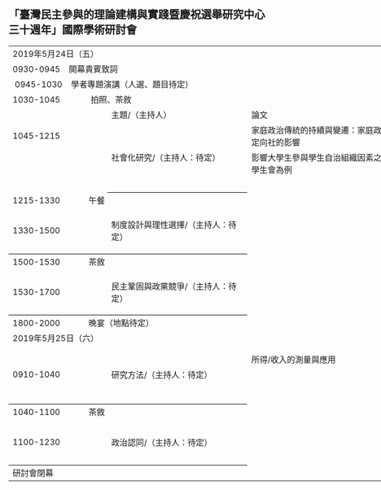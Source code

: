 ## 「臺灣民主參與的理論建構與實踐暨慶祝選舉研究中心三十週年」國際學術研討會


<table border=0 cellpadding=0 cellspacing=0 width=1102 style='border-collapse:
 collapse;table-layout:fixed;width:1102pt'>
 <col width=144 style='mso-width-source:userset;mso-width-alt:6144;width:144pt'>
 <col width=213 style='mso-width-source:userset;mso-width-alt:9088;width:173pt'>
 <col width=384 style='mso-width-source:userset;mso-width-alt:16384;width:384pt'>
 <col width=278 style='mso-width-source:userset;mso-width-alt:11861;width:278pt'>
 <col width=83 style='mso-width-source:userset;mso-width-alt:3541;width:123pt'>
 <tr height=16 style='mso-height-source:userset;height:16.0pt'>
  <td colspan=5 height=16 class=xl70 width=1102 style='border-right:1.0pt solid black;
  height:16.0pt;width:1102pt'><font class="font6">2019</font><font class="font5">年</font><font
  class="font6">5</font><font class="font5">月</font><font class="font6">24</font><font
  class="font5">日（五）</font></td>
 </tr>
 <tr height=17 style='height:17.0pt'>
  <td colspan=5 height=17 class=xl77 width=1102 style='border-right:1.0pt solid black;
  height:17.0pt;width:1102pt'><span lang=EN-US>0930-0945<span
  style='mso-spacerun:yes'>&nbsp;&nbsp;&nbsp; </span><font class="font5">開幕貴賓致詞</font></span></td>
 </tr>
 <tr height=17 style='height:17.0pt'>
  <td colspan=5 height=17 class=xl77 width=1102 style='border-right:1.0pt solid black;
  height:17.0pt;width:1102pt'><span lang=EN-US><span
  style='mso-spacerun:yes'>&nbsp;</span>0945-1030<span
  style='mso-spacerun:yes'>&nbsp;&nbsp;&nbsp; </span><font class="font5">學者專題演講（人選、題目待定）</font></span></td>
 </tr>
 <tr height=17 style='height:17.0pt'>
  <td colspan=5 height=17 class=xl77 width=1102 style='border-right:1.0pt solid black;
  height:17.0pt;width:1102pt'><span lang=EN-US>1030-1045<span
  style='mso-spacerun:yes'>&nbsp;&nbsp;&nbsp;&nbsp;&nbsp;&nbsp;&nbsp;&nbsp;&nbsp;&nbsp;&nbsp;&nbsp;&nbsp;
  </span><font class="font5">拍照、茶敘</font></span></td>
 </tr>
 <tr height=17 style='height:17.0pt'>
  <td height=17 class=xl65 width=144 style='height:17.0pt;width:144pt'><span
  lang=EN-US>　</span></td>
  <td class=xl66 width=213 style='width:173pt'>主題<font class="font6">/</font><font
  class="font5">（主持人）</font></td>
  <td class=xl66 width=384 style='width:384pt'>論文</td>
  <td class=xl66 width=278 style='width:278pt'>發表人</td>
  <td class=xl66 width=83 style='width:123pt'>評論人</td>
 </tr>
 <tr height=16 style='height:16.0pt'>
  <td height=16 class=xl67 width=144 style='height:16.0pt;width:144pt'><span
  lang=EN-US>1045-1215</span></td>
  <td rowspan=3 class=xl73 width=213 style='border-bottom:1.0pt solid black;
  border-top:none;width:213pt'>社會化研究<font class="font6">/</font><font
  class="font5">（主持人：待定）</font></td>
  <td class=xl69 width=384 style='width:384pt'>家庭政治傳統的持續與變遷：家庭政治性與親子關係對大學生政治定向社的影響
</td>
  <td class=xl69 width=278 style='width:278pt'>陳陸輝（政治大學選舉研究中心研究員暨政治系教授）、
楊貴（政治大學政治學系博士生）</td>
  <td class=xl69 width=83 style='width:83pt'>待定</td>
 </tr>
 <tr height=16 style='height:16.0pt'>
  <td height=16 class=xl67 width=144 style='height:16.0pt;width:144pt'>　</td>
  <td class=xl69 width=384 style='width:384pt'>影響大學生參與學生自治組織因素之探討—以國立臺北大學日間部學生會為例</td>
  <td class=xl69 width=278 style='width:278pt'>謝忠賢、張繼中、郭倢如、王騰緯、黃善羚、劉嘉薇（國立臺北大學公共行政暨政策學系）</td>
  <td class=xl69 width=83 style='width:83pt'>待定</td>
 </tr>
 <tr height=17 style='height:17.0pt'>
  <td height=17 class=xl68 width=144 style='height:17.0pt;width:144pt'>　</td>
  <td class=xl66 width=384 style='width:384pt'>　</td>
  <td class=xl66 width=278 style='width:278pt'>陳光輝</td>
  <td class=xl66 width=83 style='width:83pt'>待定</td>
 </tr>
 <tr height=17 style='height:17.0pt'>
  <td colspan=5 height=17 class=xl77 width=1102 style='border-right:1.0pt solid black;
  height:17.0pt;width:1102pt'><span lang=EN-US>1215-1330<span
  style='mso-spacerun:yes'>&nbsp;&nbsp;&nbsp;&nbsp;&nbsp;&nbsp;&nbsp;&nbsp;&nbsp;&nbsp;&nbsp;&nbsp;
  </span><font class="font5">午餐</font></span></td>
 </tr>
 <tr height=16 style='height:16.0pt'>
  <td rowspan=3 height=49 class=xl76 width=144 style='border-bottom:1.0pt solid black;
  height:49.0pt;border-top:none;width:144pt'><span lang=EN-US>1330-1500</span></td>
  <td rowspan=3 class=xl73 width=213 style='border-bottom:1.0pt solid black;
  border-top:none;width:213pt'>制度設計與理性選擇<font class="font6">/</font><font
  class="font5">（主持人：待定）</font></td>
  <td class=xl69 width=384 style='width:384pt'>　</td>
  <td class=xl69 width=278 style='width:278pt'>蔡佳泓<font class="font6">（政治大學選舉研究中心）</font></td>
  <td class=xl69 width=83 style='width:83pt'>待定</td>
 </tr>
 <tr height=16 style='height:16.0pt'>
  <td height=16 class=xl69 width=384 style='height:16.0pt;width:384pt'>　</td>
  <td class=xl69 width=278 style='width:278pt'>俞振華<font class="font6">（政治大學選研中心）</font></td>
  <td class=xl69 width=83 style='width:83pt'>待定</td>
 </tr>
 <tr height=17 style='height:17.0pt'>
  <td height=17 class=xl66 width=384 style='height:17.0pt;width:384pt'>　</td>
  <td class=xl66 width=278 style='width:278pt'>鮑彤<font class="font6">（中研院政治所與政治大學選舉研究中心）</font></td>
  <td class=xl66 width=83 style='width:83pt'>待定</td>
 </tr>
 <tr height=17 style='height:17.0pt'>
  <td colspan=5 height=17 class=xl77 width=1102 style='border-right:1.0pt solid black;
  height:17.0pt;width:1102pt'><span lang=EN-US>1500-1530<span
  style='mso-spacerun:yes'>&nbsp;&nbsp;&nbsp;&nbsp;&nbsp;&nbsp;&nbsp;&nbsp;&nbsp;&nbsp;&nbsp;&nbsp;
  </span><font class="font5">茶敘</font></span></td>
 </tr>
 <tr height=16 style='height:16.0pt'>
  <td rowspan=3 height=49 class=xl76 width=144 style='border-bottom:1.0pt solid black;
  height:49.0pt;border-top:none;width:144pt'><span lang=EN-US>1530-1700</span></td>
  <td rowspan=3 class=xl73 width=213 style='border-bottom:1.0pt solid black;
  border-top:none;width:213pt'>民主鞏固與政黨競爭<font class="font6">/</font><font
  class="font5">（主持人：待定）</font></td>
  <td class=xl69 width=384 style='width:384pt'>　</td>
  <td class=xl69 width=278 style='width:278pt'>游清鑫<font class="font6">（政治大學選舉研究中心）</font></td>
  <td class=xl69 width=83 style='width:83pt'>待定</td>
 </tr>
 <tr height=16 style='height:16.0pt'>
  <td height=16 class=xl69 width=384 style='height:16.0pt;width:384pt'>　</td>
  <td class=xl69 width=278 style='width:278pt'>包正豪（淡江大學全球政經發展系）</td>
  <td class=xl69 width=83 style='width:83pt'>待定</td>
 </tr>
 <tr height=17 style='height:17.0pt'>
  <td height=17 class=xl66 width=384 style='height:17.0pt;width:384pt'>　</td>
  <td class=xl66 width=278 style='width:278pt'>黃信豪（師範大學公民教育與活動領導學系）</td>
  <td class=xl66 width=83 style='width:83pt'>待定</td>
 </tr>
 <tr height=17 style='height:17.0pt'>
  <td colspan=5 height=17 class=xl77 width=1102 style='border-right:1.0pt solid black;
  height:17.0pt;width:1102pt'><span lang=EN-US>1800-2000<span
  style='mso-spacerun:yes'>&nbsp;&nbsp;&nbsp;&nbsp;&nbsp;&nbsp;&nbsp;&nbsp;&nbsp;&nbsp;&nbsp;&nbsp;
  </span><font class="font5">晚宴（地點待定）</font></span></td>
 </tr>
 <tr height=16 style='mso-height-source:userset;height:16.0pt'>
  <td colspan=5 height=16 class=xl70 width=1102 style='border-right:1.0pt solid black;
  height:16.0pt;width:1102pt'><font class="font6">2019</font><font class="font5">年</font><font
  class="font6">5</font><font class="font5">月</font><font class="font6">25</font><font
  class="font5">日（六）</font></td>
 </tr>
 <tr height=32 style='height:32.0pt'>
  <td rowspan=3 height=65 class=xl76 width=144 style='border-bottom:1.0pt solid black;
  height:65.0pt;border-top:none;width:144pt'><span lang=EN-US>0910-1040</span></td>
  <td rowspan=3 class=xl73 width=213 style='border-bottom:1.0pt solid black;
  border-top:none;width:213pt'>研究方法<font class="font6">/</font><font
  class="font5">（主持人：待定）</font></td>
  <td class=xl69 width=384 style='width:384pt'>所得/收入的測量與應用</td>
 <td class=xl69 width=278 style='width:278pt'>蔡宗漢（政治大學政治學系與選舉研究中心）、蔡奇霖（政治大學政治學系）</td>
  <td class=xl69 width=83 style='width:83pt'>待定</td>
 </tr>
 <tr height=16 style='height:16.0pt'>
  <td height=16 class=xl69 width=384 style='height:16.0pt;width:384pt'>　</td>
  <td class=xl69 width=278 style='width:278pt'>莊文忠（世新大學行政管理學系）</td>
  <td class=xl69 width=83 style='width:83pt'>待定</td>
 </tr>
 <tr height=17 style='height:17.0pt'>
  <td height=17 class=xl66 width=384 style='height:17.0pt;width:384pt'>　</td>
  <td class=xl66 width=278 style='width:278pt'>蕭怡靖（淡江大學公共行政學系）</td>
  <td class=xl66 width=83 style='width:83pt'>待定</td>
 </tr>
 <tr height=17 style='height:17.0pt'>
  <td colspan=5 height=17 class=xl77 width=1102 style='border-right:1.0pt solid black;
  height:17.0pt;width:1102pt'><span lang=EN-US>1040-1100<span
  style='mso-spacerun:yes'>&nbsp;&nbsp;&nbsp;&nbsp;&nbsp;&nbsp;&nbsp;&nbsp;&nbsp;&nbsp;&nbsp;&nbsp;
  </span><font class="font5">茶敘</font></span></td>
 </tr>
 <tr height=16 style='height:16.0pt'>
  <td rowspan=3 height=49 class=xl76 width=144 style='border-bottom:1.0pt solid black;
  height:49.0pt;border-top:none;width:144pt'><span lang=EN-US>1100-1230</span></td>
  <td rowspan=3 class=xl73 width=213 style='border-bottom:1.0pt solid black;
  border-top:none;width:213pt'>政治認同<font class="font6">/</font><font
  class="font5">（主持人：待定）</font></td>
  <td class=xl69 width=384 style='width:384pt'>　</td>
  <td class=xl69 width=278 style='width:278pt'>鄭夙芬<font class="font6">（政治大學選舉研究中心）</font></td>
  <td class=xl69 width=83 style='width:83pt'>待定</td>
 </tr>
 <tr height=16 style='height:16.0pt'>
  <td height=16 class=xl69 width=384 style='height:16.0pt;width:384pt'>　</td>
  <td class=xl69 width=278 style='width:278pt'>林瓊珠（東吳大學政治系）</td>
  <td class=xl69 width=83 style='width:83pt'>待定</td>
 </tr>
 <tr height=17 style='height:17.0pt'>
  <td height=17 class=xl66 width=384 style='height:17.0pt;width:384pt'>　</td>
  <td class=xl66 width=278 style='width:278pt'>周應龍（淡江大學全球政治經濟學系）</td>
  <td class=xl66 width=83 style='width:83pt'>待定</td>
 </tr>
 <tr height=16 style='height:16.0pt'>
  <td colspan=5 height=16 class=xl70 width=1102 style='border-right:1.0pt solid black;
  height:16.0pt;width:1102pt'>研討會閉幕</td>
 </tr>
</table>


